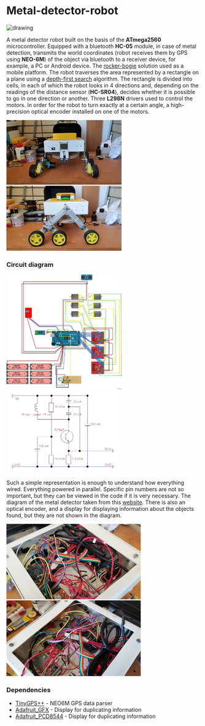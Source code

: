 # Metal-detector-robot
<img src="https://upload.wikimedia.org/wikipedia/commons/5/55/Rocker_bogie.gif?raw=true" alt="drawing" width="300"/>

A metal detector robot built on the basis of the **ATmega2560** microcontroller. 
Equipped with a bluetooth **HC-05** module, in case of metal detection, 
transmits the world coordinates (robot receives them by GPS using **NEO-6M**) of the object via bluetooth to a receiver device, 
for example, a PC or Android device. The [rocker-bogie](https://en.wikipedia.org/wiki/Rocker-bogie) 
solution used as a mobile platform. The robot traverses the area represented by a rectangle on a plane 
using a [depth-first search](https://en.wikipedia.org/wiki/Depth-first_search) algorithm.
The rectangle is divided into cells, in each of which the robot looks in 4 directions and, 
depending on the readings of the distance sensor (**HC-SR04**), decides whether it is possible 
to go in one direction or another. Three **L298N** drivers used to control the motors.
In order for the robot to turn exactly at a certain angle, a high-precision optical encoder 
installed on one of the motors.
<p float="left">
  <img src="https://github.com/Astronomax/metal-detector-robot/blob/main/photos/IMG_20220707_1.jpg?raw=true" alt="drawing" width="300"/>
  <img src="https://github.com/Astronomax/metal-detector-robot/blob/main/photos/IMG_20220707_4.jpg?raw=true" alt="drawing" width="300"/>
</p>

### Circuit diagram
<p float="left">
  <img src="https://github.com/Astronomax/metal-detector-robot/blob/main/full_scheme.jpg?raw=true" alt="drawing" width="300"/>
  <img src="https://github.com/Astronomax/metal-detector-robot/blob/main/md_scheme.jpg?raw=true" alt="drawing" width="300"/>
</p>

Such a simple representation is enough to understand how everything wired. Everything powered in parallel. 
Specific pin numbers are not so important, but they can be viewed in the code if it is very necessary. 
The diagram of the metal detector taken from this 
[website](http://dzlsevilgeniuslair.blogspot.com/2013/07/diy-arduino-based-metal-detector.html).
There is also an optical encoder, and a display for displaying information about the objects found, 
but they are not shown in the diagram.
<p float="left">
  <img src="https://github.com/Astronomax/metal-detector-robot/blob/main/photos/IMG_20220707_6.jpg?raw=true" alt="drawing" width="350"/>
  <img src="https://github.com/Astronomax/metal-detector-robot/blob/main/photos/IMG_20220707_15.jpg?raw=true" alt="drawing" width="350"/>
</p>

### Dependencies
- [TinyGPS++](https://github.com/mikalhart/TinyGPSPlus) - NEO6M GPS data parser 
- [Adafruit_GFX](https://github.com/adafruit/Adafruit-GFX-Library) - Display for duplicating information
- [Adafruit_PCD8544](https://github.com/adafruit/Adafruit-PCD8544-Nokia-5110-LCD-library) - Display for duplicating information 
